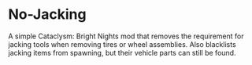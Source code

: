 # No-Jacking
A simple Cataclysm: Bright Nights mod that removes the requirement for jacking tools when removing tires or wheel assemblies. Also blacklists jacking items from spawning, but their vehicle parts can still be found. 
